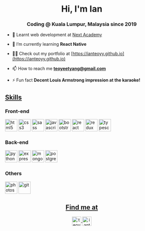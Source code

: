 <h1 align="center">Hi, I'm Ian</h1>
<h3 align="center">Coding @ Kuala Lumpur, Malaysia since 2019</h3>

- 🏫 Learnt web development at [Next Academy](https://www.nextacademy.com/)

- 🌱 I’m currently learning **React Native**

- 👨‍💻 Check out my portfolio at [https://ianteoyy.github.io](https://ianteoyy.github.io)

- 📫 How to reach me **teoyeetyang@gmail.com**

- ⚡ Fun fact **Decent Louis Armstrong impression at the karaoke!**

<h2><u>Skills</u></h2>

<h3>Front-end</h3>
<p align="left"><img src="https://devicons.github.io/devicon/devicon.git/icons/html5/html5-original-wordmark.svg" alt="html5" width="40" height="40"/> <img src="https://devicons.github.io/devicon/devicon.git/icons/css3/css3-original-wordmark.svg" alt="css3" width="40" height="40"/> <img src="https://devicons.github.io/devicon/devicon.git/icons/sass/sass-original.svg" alt="sass" width="40" height="40"/> <img src="https://devicons.github.io/devicon/devicon.git/icons/javascript/javascript-original.svg" alt="javascript" width="40" height="40"/> <img src="https://devicons.github.io/devicon/devicon.git/icons/bootstrap/bootstrap-plain.svg" alt="bootstrap" width="40" height="40"/> <img src="https://devicons.github.io/devicon/devicon.git/icons/react/react-original-wordmark.svg" alt="react" width="40" height="40"/> <img src="https://devicons.github.io/devicon/devicon.git/icons/redux/redux-original.svg" alt="redux" width="40" height="40"/> <img src="https://devicons.github.io/devicon/devicon.git/icons/typescript/typescript-original.svg" alt="typescript" width="40" height="40"/></p>

<h3>Back-end</h3>
<p><img src="https://devicons.github.io/devicon/devicon.git/icons/python/python-original.svg" alt="python" width="40" height="40"/> <img src="https://devicons.github.io/devicon/devicon.git/icons/express/express-original-wordmark.svg" alt="express" width="40" height="40"/> <img src="https://devicons.github.io/devicon/devicon.git/icons/mongodb/mongodb-original-wordmark.svg" alt="mongodb" width="40" height="40"/> <img src="https://devicons.github.io/devicon/devicon.git/icons/postgresql/postgresql-original-wordmark.svg" alt="postgresql" width="40" height="40"/></p>
  
<h3>Others</h3>
<p><img src="https://devicons.github.io/devicon/devicon.git/icons/photoshop/photoshop-plain.svg" alt="photoshop" width="40" height="40"/> <img src="https://www.vectorlogo.zone/logos/git-scm/git-scm-icon.svg" alt="git" width="40" height="40"/></p>

<h2 align="center"><u>Find me at</u></h2>
<p align="center"><a href="mailto:teoyeetyang@gmail.com" target="blank"><img align="center" src="https://cdn.jsdelivr.net/npm/simple-icons@3.0.1/icons/gmail.svg" alt="teoyeetyang@gmail.com" height="30" width="30" /> <a href="https://linkedin.com/in/ianteoyy" target="blank"><img align="center" src="https://cdn.jsdelivr.net/npm/simple-icons@3.0.1/icons/linkedin.svg" alt="ianteoyy" height="30" width="30" /></a>
</p>
